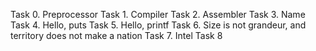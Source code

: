 Task 0. Preprocessor
Task 1. Compiler
Task 2. Assembler
Task 3. Name
Task 4. Hello, puts
Task 5. Hello, printf
Task 6. Size is not grandeur, and territory does not make a nation
Task 7. Intel
Task 8
